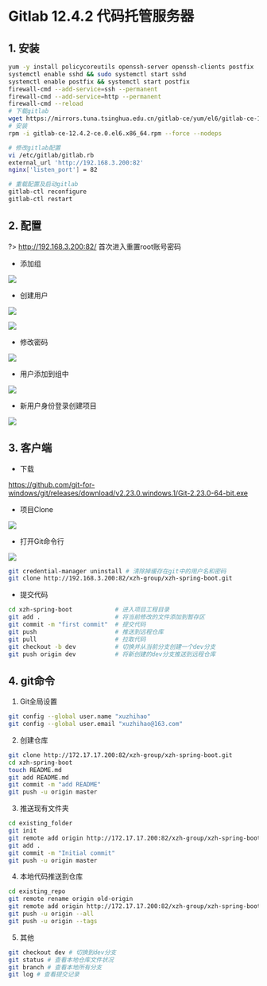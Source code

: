 # Gitlab 12.4.2 代码托管服务器

## 1. 安装

```bash
yum -y install policycoreutils openssh-server openssh-clients postfix   # 安装相关依赖
systemctl enable sshd && sudo systemctl start sshd                      # 启动ssh服务&设置为开机启动
systemctl enable postfix && systemctl start postfix                     # 设置postfix开机自启，并启动，postfix支持gitlab发信功能
firewall-cmd --add-service=ssh --permanent                              # 开放ssh以及http服务，然后重新加载防火墙列表
firewall-cmd --add-service=http --permanent
firewall-cmd --reload
# 下载gitlab
wget https://mirrors.tuna.tsinghua.edu.cn/gitlab-ce/yum/el6/gitlab-ce-12.4.2-ce.0.el6.x86_64.rpm --no-check-certificate
# 安装
rpm -i gitlab-ce-12.4.2-ce.0.el6.x86_64.rpm --force --nodeps

# 修改gitlab配置
vi /etc/gitlab/gitlab.rb
external_url 'http://192.168.3.200:82'
nginx['listen_port'] = 82

# 重载配置及启动gitlab
gitlab-ctl reconfigure
gitlab-ctl restart
```

## 2. 配置

?> http://192.168.3.200:82/ 首次进入重置root账号密码

- 添加组

![](../../assets/_images/devops/deploy/gitlab/create_group.png)

- 创建用户

![](../../assets/_images/devops/deploy/gitlab/create_user.png)


![](../../assets/_images/devops/deploy/gitlab/create_user2.png)

- 修改密码

![](../../assets/_images/devops/deploy/gitlab/update_user.png)


- 用户添加到组中

![](../../assets/_images/devops/deploy/gitlab/group_add_user.png)


- 新用户身份登录创建项目

![](../../assets/_images/devops/deploy/gitlab/create_project.png)


## 3. 客户端

- 下载

https://github.com/git-for-windows/git/releases/download/v2.23.0.windows.1/Git-2.23.0-64-bit.exe

- 项目Clone

![](../../assets/_images/devops/deploy/gitlab/project_clone.png)


- 打开Git命令行
  
![](../../assets/_images/devops/deploy/gitlab/gitlab_base_cmd.png)

```bash
git credential-manager uninstall # 清除掉缓存在git中的用户名和密码
git clone http://192.168.3.200:82/xzh-group/xzh-spring-boot.git
```

- 提交代码

```bash
cd xzh-spring-boot            # 进入项目工程目录
git add .                     # 将当前修改的文件添加到暂存区
git commit -m "first commit"  # 提交代码
git push                      # 推送到远程仓库
git pull                      # 拉取代码
git checkout -b dev           # 切换并从当前分支创建一个dev分支
git push origin dev           # 将新创建的dev分支推送到远程仓库
```

## 4. git命令

1. Git全局设置
```bash
git config --global user.name "xuzhihao"
git config --global user.email "xuzhihao@163.com"
```

2. 创建仓库
```bash
git clone http://172.17.17.200:82/xzh-group/xzh-spring-boot.git
cd xzh-spring-boot
touch README.md
git add README.md
git commit -m "add README"
git push -u origin master
```

3. 推送现有文件夹
```bash
cd existing_folder
git init
git remote add origin http://172.17.17.200:82/xzh-group/xzh-spring-boot.git
git add .
git commit -m "Initial commit"
git push -u origin master
```

4. 本地代码推送到仓库
```bash
cd existing_repo
git remote rename origin old-origin
git remote add origin http://172.17.17.200:82/xzh-group/xzh-spring-boot.git
git push -u origin --all
git push -u origin --tags
```

5. 其他
```bash
git checkout dev # 切换到dev分支
git status # 查看本地仓库文件状况
git branch # 查看本地所有分支
git log # 查看提交记录
```